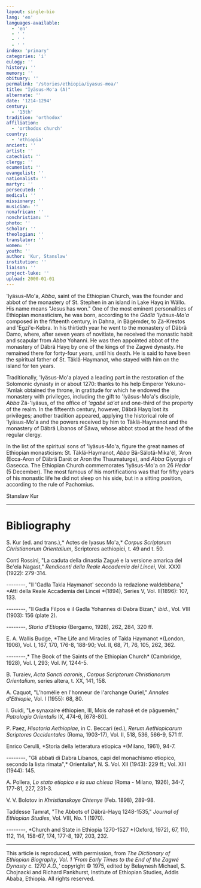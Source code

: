 ```yaml
---
layout: single-bio
lang: 'en'
languages-available:
  - 'en'
  - ' '
  - ' '
  - ' '
index: 'primary'
categories: 'i'
eulogy: ''
history: ''
memory: ''
obituary: ''
permalink: '/stories/ethiopia/iyasus-moa/'
title: "Iyäsus-Mo'a (A)"
alternate: ''
date: '1214-1294'
century:
  - '13th'
tradition: 'orthodox'
affiliation:
  - 'orthodox church'
country:
  - 'ethiopia'
ancient: ''
artist: ''
catechist: ''
clergy: ''
ecumenist: ''
evangelist: ''
nationalist: ''
martyr: ''
persecuted: ''
medical: ''
missionary: ''
musician: ''
nonafrican: ''
nonchristian: ''
photo: ''
scholar: ''
theologian: ''
translator: ''
women: ''
youth: ''
author: 'Kur, Stanslaw'
institution: ''
liaison: ''
project-luke: ''
upload: 2000-01-01
---
```



'Iy&auml;sus-Mo'a, *Abba*, saint of the Ethiopian Church, was the founder and abbot of the monastery of St. Stephen in an island in Lake Hayq in Wällo. His name means "Jesus has won." One of the most eminent personalities of Ethiopian monasticism, he was born, according to the *Gädlä 'Iyäsus-Mo'a* composed in the fifteenth century, in Dahna, in Bägémder, to Zä-Krestos and 'Egzi'e-Kebra. In his thirtieth year he went to the monastery of Däbrä Damo, where, after seven years of novitiate, he received the monastic habit and scapular from *Abba* Yohanni. He was then appointed abbot of the monastery of Däbrä Hayq by one of the kings of the Zagwé dynasty. He remained there for forty-four years, until his death. He is said to have been the spiritual father of St. Täklä-Haymanot, who stayed with him on the island for ten years.

Traditionally, 'Iyäsus-Mo'a played a leading part in the restoration of the Solomonic dynasty in or about 1270: thanks to his help Emperor Yekuno-'Amlak obtained the throne, in gratitude for which he endowed the monastery with privileges, including the gift to 'Iyäsus-Mo'a's disciple, *Abba* Zä-'Iyäsus, of the office of *'agabé sä'at* and one-third of the property of the realm. In the fifteenth century, however, Däbrä Hayq lost its privileges; another tradition appeared, applying the historical role of 'Iyäsus-Mo'a and the powers received by him to Täklä-Haymanot and the monastery of Däbrä Libanos of Šäwa, whose abbot stood at the head of the regular clergy.

In the list of the spiritual sons of 'Iyäsus-Mo'a, figure the great names of Ethiopian monasticism: St. Täklä-Haymanot, *Abba* Bä-Sälotä-Mika'él, 'Aron (Ecca-Aron of Däbrä Darét or Aron the Thaumaturge), and *Abba* Giyorgis of Gasecca. The Ethiopian Church commemorates 'Iyäsus-Mo'a on 26 *Hedar* (5 December). The most famous of his mortifications was that for fifty years of his monastic life he did not sleep on his side, but in a sitting position, according to the rule of Pachomius.

Stanslaw Kur

---

# Bibliography

S. Kur (ed. and trans.),* Actes de Iyasus Mo'a,* *Corpus Scriptorum Christianorum Orientalium*, Scriptores aethiopici, t. 49 and t. 50.

Conti Rossini, "La caduta della dinastia Zagué e la versione amarica del Be'ela Nagast," *Rendiconti della Reale Accademia dei Lincei*, Vol. XXXI (1922): 279-314.

--------, "Il 'Gadla Takla Haymanot' secondo la redazione waldebbana," *Atti della Reale Accademia dei Lincei *(1894), Series V, Vol. II(1896): 107, 133.

--------, "Il Gadla Filpos e il Gadla Yohannes di Dabra Bizan," *ibid.*, Vol. VIII (1903): 156 (plate 2).

--------, *Storia d'Etiopia* (Bergamo, 1928), 262, 284, 320 ff.

E. A. Wallis Budge, *The Life and Miracles of Takla Haymanot *(London, 1906), Vol. I, 167, 170, 176-8, 188-90; Vol. II, 68, 71, 76, 105, 262, 362.

--------,* The Book of the Saints of the Ethiopian Church* (Cambridge, 1928), Vol. I, 293; Vol. IV, 1244-5.

B. Turaiev, *Acta Sancti aaronis,*, *Corpus Scriptorum Christianorum Orientalium,* series altera, t. XX, 141, 158.

A. Caquot, "L'homélie en l'honneur de l'archange Ouriel," *Annales d'Ethiopie*, Vol. I (1955): 68, 80.

I. Guidi, "Le synaxaire éthiopien, III, Mois de nahasê et de pâguemên," *Patrologia Orientalis* IX, 474-6, [678-80].

P. Paez, *Hisotoria Aethiopiae*, in C. Beccari (ed.), *Rerum Aethiopicarum Scriptores Occidentales* (Roma, 1903-17), Vol. II, 518, 536, 566-9, 571 ff.

Enrico Cerulli, *Storia della letteratura etiopica *(Milano, 1961), 94-7.

--------, "Gli abbati di Dabra Libanos, capi del monachismo etiopico, secondo la lista rimata",* Orientalia*, N. S. Vol. XII (1943): 229 ff.; Vol. XIII (1944): 145.

A. Pollera, *Lo stato etiopico e la sua chiesa* (Roma - Milano, 1926), 34-7, 177-81, 227, 231-3.

V. V.  Bolotov in *Khristianskoye Chtenye* (Feb. 1898), 289-98.

Taddesse Tamrat, "The Abbots of Däbrä-Hayq 1248-1535," *Journal of Ethiopian Studies*, Vol. VIII, No. 1 (1970).

--------, *Church and State in Ethiopia 1270-1527 *(Oxford, 1972), 67, 110, 112, 114, 158-67, 174, 177-8, 197, 203, 232.

---

This article is reproduced, with permission, from *The Dictionary of Ethiopian Biography, Vol. 1 'From Early Times to the End of the Zagwé Dynasty c. 1270 A.D.,'* copyright &copy; 1975, edited by Belaynesh Michael, S. Chojnacki and Richard Pankhurst, Institute of Ethiopian Studies, Addis Ababa, Ethiopia.  All rights reserved.
